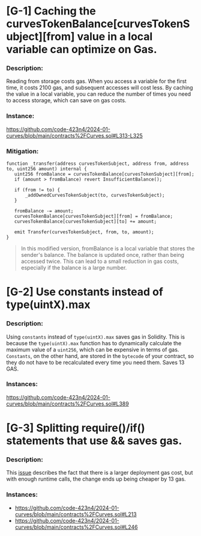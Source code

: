 # [G-1] Caching the curvesTokenBalance[curvesTokenSubject][from] value in a local variable can optimize on Gas.

### Description:
Reading from storage costs gas. When you access a variable for the first time, it costs 2100 gas, and subsequent accesses will cost less. By caching the value in a local variable, you can reduce the number of times you need to access storage, which can save on gas costs.

### Instance:
https://github.com/code-423n4/2024-01-curves/blob/main/contracts%2FCurves.sol#L313-L325

### Mitigation:
```Solidity
function _transfer(address curvesTokenSubject, address from, address to, uint256 amount) internal {
   uint256 fromBalance = curvesTokenBalance[curvesTokenSubject][from];
   if (amount > fromBalance) revert InsufficientBalance();

   if (from != to) {
       _addOwnedCurvesTokenSubject(to, curvesTokenSubject);
   }

   fromBalance -= amount;
   curvesTokenBalance[curvesTokenSubject][from] = fromBalance;
   curvesTokenBalance[curvesTokenSubject][to] += amount;

   emit Transfer(curvesTokenSubject, from, to, amount);
}
```
> In this modified version, fromBalance is a local variable that stores the sender's balance. The balance is updated once, rather than being accessed twice. This can lead to a small reduction in gas costs, especially if the balance is a large number. 

# [G-2] Use constants instead of type(uintX).max

### Description:
Using `constants` instead of `type(uintX).max` saves gas in Solidity. This is because the `type(uintX).max` function has to dynamically calculate the maximum value of a `uint256`, which can be expensive in terms of gas. `Constants`, on the other hand, are stored in the `bytecode` of your contract, so they do not have to be recalculated every time you need them. 
Saves 13 GAS. 

### Instances:
https://github.com/code-423n4/2024-01-curves/blob/main/contracts%2FCurves.sol#L389

# [G-3] Splitting require()/if() statements that use && saves gas.

### Description:
This [issue](https://github.com/code-423n4/2022-01-xdefi-findings/issues/128) describes the fact that there is a larger deployment gas cost, but with enough runtime calls, the change ends up being cheaper by 13 gas.

### Instances:
- https://github.com/code-423n4/2024-01-curves/blob/main/contracts%2FCurves.sol#L213
- https://github.com/code-423n4/2024-01-curves/blob/main/contracts%2FCurves.sol#L246